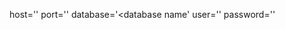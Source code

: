 
host='<url>' 
port='<port number>' 
database='<database name' 
user='<username>' 
password='<password>'

